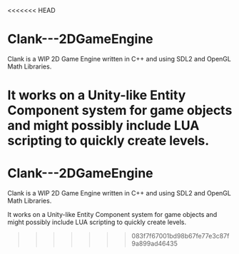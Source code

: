 <<<<<<< HEAD
# Clank---2DGameEngine
Clank is a WIP 2D Game Engine written in C++ and using SDL2 and OpenGL Math Libraries.

It works on a Unity-like Entity Component system for game objects and might possibly include LUA scripting to quickly create levels.
=======
# Clank---2DGameEngine
Clank is a WIP 2D Game Engine written in C++ and using SDL2 and OpenGL Math Libraries.

It works on a Unity-like Entity Component system for game objects and might possibly include LUA scripting to quickly create levels.
>>>>>>> 083f7f67001bd98b67fe77e3c87f9a899ad46435
